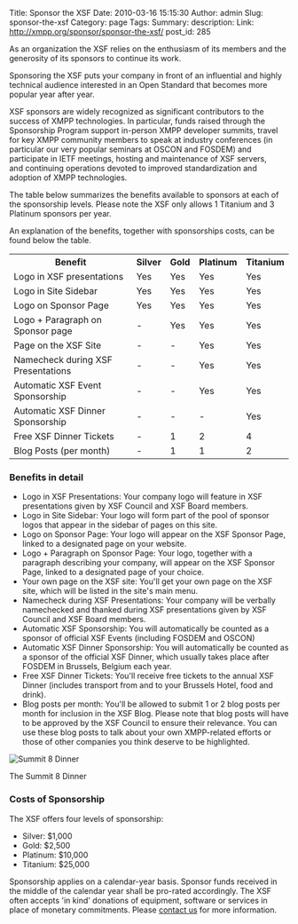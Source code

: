 Title: Sponsor the XSF
Date: 2010-03-16 15:15:30
Author: admin
Slug: sponsor-the-xsf
Category: page
Tags: 
Summary: description:
Link: http://xmpp.org/sponsor/sponsor-the-xsf/
post_id: 285

As an organization the XSF relies on the enthusiasm of its members and the generosity of its sponsors to continue its work.

Sponsoring the XSF puts your company in front of an influential and highly technical audience interested in an Open Standard that becomes more popular year after year.

XSF sponsors are widely recognized as significant contributors to the success of XMPP technologies. In particular, funds raised through the Sponsorship Program support in-person XMPP developer summits, travel for key XMPP community members to speak at industry conferences (in particular our very popular seminars at OSCON and FOSDEM) and participate in IETF meetings, hosting and maintenance of XSF servers, and continuing operations devoted to improved standardization and adoption of XMPP technologies.

The table below summarizes the benefits available to sponsors at each of the sponsorship levels. Please note the XSF only allows 1 Titanium and 3 Platinum sponsors per year.

An explanation of the benefits, together with sponsorships costs, can be found below the table.

<table class="table table-striped table-condensed table-bordered">
	<tr><th class="text-left">Benefit</th>         <th>Silver</th><th>Gold</th><th>Platinum</th><th>Titanium</th></tr>
	<tr><td>Logo in XSF presentations</td>         <td>Yes</td>   <td>Yes</td> <td>Yes</td>     <td>Yes</td></tr>
	<tr><td>Logo in Site Sidebar</td>              <td>Yes</td>   <td>Yes</td> <td>Yes</td>		<td>Yes</td></tr>
	<tr><td>Logo on Sponsor Page</td>              <td>Yes</td>   <td>Yes</td> <td>Yes</td>		<td>Yes</td></tr>
	<tr><td>Logo + Paragraph on Sponsor page</td>  <td>-</td>     <td>Yes</td> <td>Yes</td>		<td>Yes</td></tr>
	<tr><td>Page on the XSF Site</td>              <td>-</td>     <td>-</td>   <td>Yes</td>		<td>Yes</td></tr>
	<tr><td>Namecheck during XSF Presentations</td><td>-</td>     <td>-</td>   <td>Yes</td>		<td>Yes</td></tr>
	<tr><td>Automatic XSF Event Sponsorship</td>   <td>-</td>	  <td>-</td>   <td>Yes</td>		<td>Yes</td></tr>
	<tr><td>Automatic XSF Dinner Sponsorship</td>  <td>-</td>     <td>-</td>   <td>-</td>		<td>Yes</td></tr>
	<tr><td>Free XSF Dinner Tickets</td>           <td>-</td>     <td>1</td>   <td>2</td>		<td>4</td></tr>
	<tr><td>Blog Posts (per month)</td>            <td>-</td>     <td>1</td>   <td>1</td>		<td>2</td></tr>
</table>

### Benefits in detail

* Logo in XSF Presentations: Your company logo will feature in XSF presentations given by XSF Council and XSF Board members.
* Logo in Site Sidebar: Your logo will form part of the pool of sponsor logos that appear in the sidebar of pages on this site.
* Logo on Sponsor Page: Your logo will appear on the XSF Sponsor Page, linked to a designated page on your website.
* Logo + Paragraph on Sponsor Page: Your logo, together with a paragraph describing your company, will appear on the XSF Sponsor Page, linked to a designated page of your choice.
* Your own page on the XSF site: You'll get your own page on the XSF site, which will be listed in the site's main menu.
* Namecheck during XSF Presentations: Your company will be verbally namechecked and thanked during XSF presentations given by XSF Council and XSF Board members.
* Automatic XSF Sponsorship: You will automatically be counted as a sponsor of official XSF Events (including FOSDEM and OSCON)
* Automatic XSF Dinner Sponsorship: You will automatically be counted as a sponsor of the official XSF Dinner, which usually takes place after FOSDEM in Brussels, Belgium each year.
* Free XSF Dinner Tickets: You'll receive free tickets to the annual XSF Dinner (includes transport from and to your Brussels Hotel, food and drink).
* Blog posts per month: You'll be allowed to submit 1 or 2 blog posts per month for inclusion in the XSF Blog. Please note that blog posts will have to be approved by the XSF Council to ensure their relevance. You can use these blog posts to talk about your own XMPP-related efforts or those of other companies you think deserve to be highlighted.

<div class="well">
	<img class="img-polaroid" src="/static/images/summit8-dinner.jpg" alt="Summit 8 Dinner">
	<p>The Summit 8 Dinner</p>
</div>

### Costs of Sponsorship

The XSF offers four levels of sponsorship:

* Silver: $1,000
* Gold: $2,500
* Platinum: $10,000
* Titanium: $25,000

Sponsorship applies on a calendar-year basis. Sponsor funds received in the middle of the calendar year shall be pro-rated accordingly. The XSF often accepts 'in kind' donations of equipment, software or services in place of monetary commitments. Please [contact us](/pages/contact-us.html) for more information.

